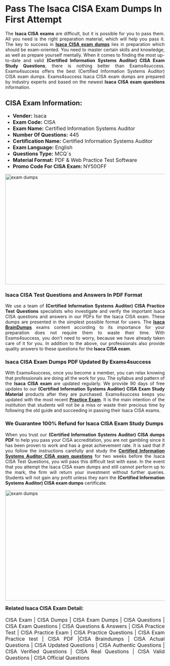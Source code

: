 <h1><strong><strong>Pass The Isaca CISA Exam Dumps In First Attempt</strong></strong></h1> <p style="text-align:justify">The <strong>Isaca CISA exams</strong> are difficult, but it is possible for you to pass them. All you need is the right preparation material, which will help you pass it. The key to success in <a href="https://www.exams4success.com/isaca/cisa-pdf-exam-dumps"><strong>Isaca CISA exam dumps</strong></a> lies in preparation which should be exam-oriented. You need to master certain skills and knowledge, as well as prepare yourself mentally. When it comes to finding the most up-to-date and valid <strong>(Certified Information Systems Auditor) CISA Exam Study Questions</strong>, there is nothing better than Exams4success. Exams4success offers the best (Certified Information Systems Auditor) CISA exam dumps. Exams4success Isaca CISA exam dumps are prepared by industry experts and based on the newest <strong>Isaca CISA exam questions</strong> information.</p> <h2><strong><strong>CISA Exam Information:</strong></strong></h2> <ul> <li><span style="font-size:16px"><strong>Vender:</strong> Isaca</span></li> <li><span style="font-size:16px"><strong>Exam Code:</strong> CISA</span></li> <li><span style="font-size:16px"><strong>Exam Name:</strong> Certified Information Systems Auditor</span></li> <li><span style="font-size:16px"><strong>Number Of Questions:</strong> 445</span></li> <li><span style="font-size:16px"><strong>Certification Name:</strong> Certified Information Systems Auditor</span></li> <li><span style="font-size:16px"><strong>Exam Language:</strong> English</span></li> <li><span style="font-size:16px"><strong>Questions Type:</strong> MCQ`s</span></li> <li><span style="font-size:16px"><strong>Material Format:</strong> PDF & Web Practice Test Software</span></li> <li><span style="font-size:16px"><strong>Promo Code For CISA Exam: </strong>NY50OFF</span></li> </ul> <p><a href="https://www.exams4success.com/isaca/cisa-pdf-exam-dumps" rel="no-follow"><img alt="exam dumps" src="https://www.certcollections.com/uploads/content/infrist1.png" style="height:350px; width:750px" /></a></p> <h3><strong>Isaca CISA Test Questions and Answers In PDF Format</strong></h3> <p style="text-align:justify">We use a team of <strong>(Certified Information Systems Auditor) CISA Practice Test Questions</strong> specialists who investigate and verify the important Isaca CISA questions and answers in our PDFs for the Isaca CISA exam. These dumps are presented in the simplest possible format for users. The <a href="https://www.exams4success.com/isaca-exam-dumps"><strong>Isaca BrainDumps</strong></a> exams content according to its importance for your preparation does not require them to waste their time. With Exams4success, you don't need to worry, because we have already taken care of it for you. In addition to the above, our professionals also provide quality answers to these questions for the<strong> Isaca CISA exam</strong>.</p> <h3><strong> Isaca CISA Exam Dumps PDF Updated By Exams4success</strong></h3> <p style="text-align:justify">With Exams4success, once you become a member, you can relax knowing that professionals are doing all the work for you. The syllabus and pattern of the <strong>Isaca CISA exam </strong>are updated regularly. We provide 90 days of free updates to our <strong>(Certified Information Systems Auditor) CISA Exam Study Material</strong> products after they are purchased. Exams4success keeps you updated with the most recent <a href="https://www.exams4success.com/"><strong>Practice Exam</strong></a>. It is the main intention of the institution that students will not be a miss or waste their precious time by following the old guide and succeeding in passing their Isaca CISA exams.</p> <h3 style="text-align:justify"><strong>We Guarantee 100% Refund for Isaca CISA Exam Study Dumps</strong></h3> <p style="text-align:justify">When you trust our <strong>(Certified Information Systems Auditor) CISA dumps PDF</strong> to help you pass your CISA accreditation, you are not gambling since it has been proven to work and has a great achievement rate. It is said that if you follow the instructions carefully and study the <a href="https://www.exams4success.com/isaca/cisa-pdf-exam-dumps"><strong>Certified Information Systems Auditor CISA exam questions</strong></a> for two weeks before the Isaca CISA Test Questions, you will pass this difficult test with ease. In the event that you attempt the Isaca CISA exam dumps and still cannot perform up to the mark, the firm will return your investment without further queries. Students will not gain any profit unless they earn the <strong>(Certified Information Systems Auditor) CISA exam dumps</strong> certificate.</p> <p style="text-align:justify"><a href="https://www.exams4success.com/isaca/cisa-pdf-exam-dumps" rel="no-follow"><img alt="exam dumps" src="https://www.certcollections.com/uploads/content/free_demo1.png" style="height:350px; width:750px" /></a></p> <p style="text-align:justify"><span style="font-size:16px"><strong>Related Isaca CISA Exam Detail:</strong></span><br /> <br /> <span style="font-size:16px">CISA Exam | CISA Dumps | CISA Exam Dumps | CISA Questions | CISA Exam Questions | CISA Questions & Answers | CISA Practice Test | CISA Practice Exam | CISA Practice Questions | CISA Exam Practice test | CISA PDF |CISA Braindumps | CISA Actual Questions | CISA Updated Questions | CISA Authentic Questions | CISA Verified Questions | CISA Real Questions | CISA Valid Questions | CISA Official Questions</span></p>
